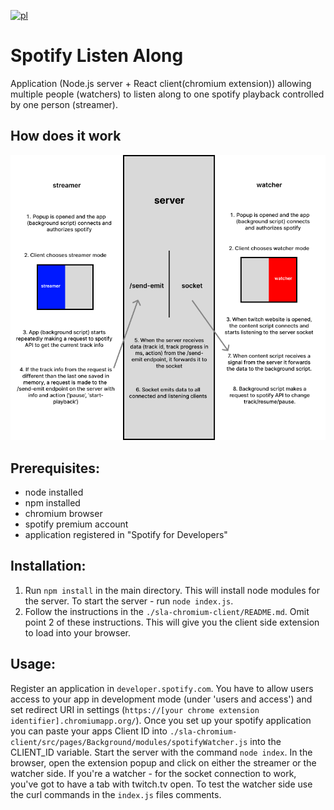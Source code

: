 [![pl](https://img.shields.io/badge/lang-pl-blue.svg)](https://github.com/ukashu/sla-public/blob/main/README.pl.md)
# Spotify Listen Along
Application (Node.js server + React client(chromium extension)) allowing multiple people (watchers) to listen along to one spotify playback controlled by one person (streamer).
## How does it work
![SLA diagram](./SLAdiagram.png)
## Prerequisites:
<ul>
  <li>node installed</li>
  <li>npm installed</li>
  <li>chromium browser</li>
  <li>spotify premium account</li>
  <li>application registered in "Spotify for Developers"</li>
</ul>

## Installation:

1. Run ```npm install``` in the main directory. This will install node modules for the server. To start the server - run ```node index.js```.
2. Follow the instructions in the ```./sla-chromium-client/README.md```. Omit point 2 of these instructions. This will give you the client side extension to load into your browser.

## Usage:
Register an application in ```developer.spotify.com```. You have to allow users access to your app in development mode (under 'users and access') and set redirect URI in settings (```https://[your chrome extension identifier].chromiumapp.org/```).
Once you set up your spotify application you can paste your apps Client ID into ```./sla-chromium-client/src/pages/Background/modules/spotifyWatcher.js``` into the CLIENT_ID variable. Start the server with the command ```node index```. In the browser, open the extension popup and click on either the streamer or the watcher side. If you're a watcher - for the socket connection to work, you've got to have a tab with twitch.tv open. To test the watcher side use the curl commands in the ```index.js``` files comments.